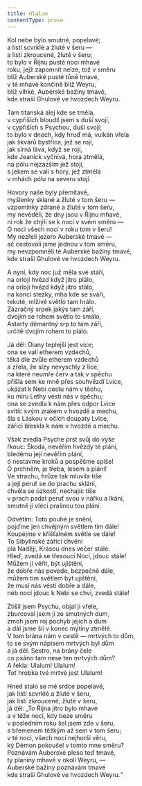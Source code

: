 ```yaml
---
title: Ulalum
contentType: prose
---
```


<section>

Kol nebe bylo smutné, popelavé;  
a listí scvrklé a žluté v šeru —  
a listí zkroucené, žluté v šeru;  
to bylo v Říjnu pusté noci mhavé  
roku, jejž zapomnít nelze, tož v směru  
blíž Auberské pusté tůně tmavé,  
v té mhavé končině blíž Weyru,  
blíž vlhké, Auberské bažiny tmavé,  
kde straší Ghulové ve hvozdech Weyru.

</section>

<section>

Tam titanská alej kde se tměla,  
v cypřiších bloudil jsem s duší svojí,  
v cypřiších s Psychou, duší svojí;  
to bylo v dnech, kdy hruď má, vulkán vřela  
jak škvárů bystřice, jež se rojí,  
jak sírná láva, když se rojí,  
kde Jeanick vyčnívá, hora ztmělá,  
na pólu nejzazším jež stojí,  
s jekem se valí s hory, jež ztmělá  
v mhách pólu na severu stojí.

</section>

<section>

Hovory naše byly přemítavé,  
myšlenky sklané a žluté v tom šeru —  
vzpomínky zdrané a žluté v tom šeru,  
my nevěděli, že dny jsou v Říjnu mhavé,  
ni rok že chýlí se k noci v svém směru —  
Ó noci všech nocí v roku tom v šeru!  
My nezřeli jezero Auberské tmavé —  
ač cestovali jsme jednou v tom směru,  
my nevzpomněli té Auberské bažiny tmavé,  
kde straší Ghulové ve hvozdech Weyru.

</section>

<section>

A nyní, kdy noc juž měla své stáří,  
na orloji hvězd když jitro plálo,  
na orloji hvězd když jitro stálo,  
na konci stezky, mha kde se sváří,  
tekuté, mlživé světlo tam hrálo.  
Zázračný srpek jakýs tam září,  
dvojím se rohem světlo to smálo,  
Astarty démantný srp to tam září,  
určitě dvojím rohem to plálo.

</section>

<section>

Já děl: Diany teplejší jest více;  
ona se valí etherem vzdechů,  
těká dle zvůle etherem vzdechů  
a zřela, že slzy nevyschly z líce,  
na které neumře červ a tak v spěchu  
přišla sem ke mně přes souhvězdí Lvice,  
ukázat k Nebi cestu nám v těchu,  
ku míru Lethy vésti nás v spěchu;  
ona se zvedla k nám přes odpor Lvice  
svítíc svým zrakem v hvozdě a mechu,  
šla s Láskou v očích doupaty Lvice,  
zářící bleskla k nám v hvozdě a mechu.

</section>

<section>

Však zvedla Psyche prst svůj do výše  
řkouc: Škoda, nevěřím hvězdy té plání,  
bledému její nevěřím plání,  
ó nestavme kroků a pospěšme spíše!  
Ó prchněm, je třeba, lesem a plání!  
Ve strachu, hrůze tak mluvila tiše  
a její peruť se do prachu sklání,  
chvěla se úzkostí, nechajíc tiše  
v prach padat peruť svou v nářku a lkání,  
smutně ji vléci prašnou tou plání.

</section>

<section>

Odvětím: Toto pouhé je snění,  
pojďme jen chvějným světlem tím dále!  
Koupejme v křišťalném světle se dále!  
To Sibylinské zářící chvění  
plá Nadějí, Krásou dnes večer stále.  
Hleď, zvedá se třesoucí Nocí, jdouc stále!  
Můžem jí věřit, být ujištěni,  
že dobře nás povede, bezpečně dále,  
můžem tím světlem být ujištění,  
že musí nás vésti dobře a dále,  
neb nocí jdouc k Nebi se chví, zvedá stále!

</section>

<section>

Ztišil jsem Psychu, objal ji vřele,  
zburcoval jsem ji ze smutných dum,  
zmoh jsem roj pochyb jejich a dum  
a dál jsme šli v konec mýtiny ztmělé.  
V tom brána nám v cestě — mrtvých to dům,  
to se svým nápisem mrtvých byl dům  
a já děl: Sestro, na brány čele  
co psáno tam nese ten mrtvých dům?  
A řekla: Ulalum! Ulalum!  
Toť hrobka tvé mrtvé jest Ulalum!

</section>

<section>

Hned stalo se mé srdce popelavé,  
jak listí scvrklé a žluté v šeru,  
jak listí zkroucené, žluté v šeru,  
já děl: „To Října jitro bylo mhavé  
a v téže noci, kdy beze směru  
v posledním roku šel jsem zde v šeru,  
s břemenem těžkým až sem v tom šeru;  
v té noci, všech nocí nejhorší věru,  
ký Démon pokoušel v tomto mne směru?  
Poznávám Auberské pleso teď tmavé,  
ty planiny mhavé v okolí Weyru, —  
Auberské bažiny poznávám tmavé  
kde straší Ghulové ve hvozdech Weyru.“

</section>
